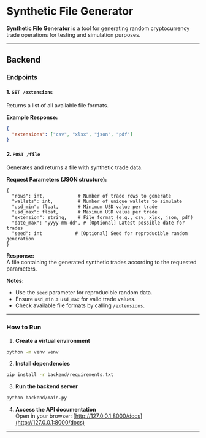# Synthetic File Generator

**Synthetic File Generator** is a tool for generating random cryptocurrency trade operations for testing and simulation purposes.

---

## Backend

### Endpoints

#### 1. `GET /extensions`
Returns a list of all available file formats.

**Example Response:**  
```json
{
  "extensions": ["csv", "xlsx", "json", "pdf"]
}
```

#### 2. `POST /file`
Generates and returns a file with synthetic trade data.

**Request Parameters (JSON structure):**  
```text
{
  "rows": int,            # Number of trade rows to generate
  "wallets": int,         # Number of unique wallets to simulate
  "usd_min": float,       # Minimum USD value per trade
  "usd_max": float,       # Maximum USD value per trade
  "extension": string,    # File format (e.g., csv, xlsx, json, pdf)
  "date_max": "yyyy-mm-dd", # [Optional] Latest possible date for trades
  "seed": int            # [Optional] Seed for reproducible random generation
}
```



**Response:**  
A file containing the generated synthetic trades according to the requested parameters.

**Notes:**  
- Use the `seed` parameter for reproducible random data.  
- Ensure `usd_min` ≤ `usd_max` for valid trade values.  
- Check available file formats by calling `/extensions`.

---

### How to Run

1. **Create a virtual environment**  
```bash
python -m venv venv
```

2. **Install dependencies**  
```bash
pip install -r backend/requirements.txt
```

3. **Run the backend server**  
```bash
python backend/main.py
```

4. **Access the API documentation**  
Open in your browser: [http://127.0.0.1:8000/docs](http://127.0.0.1:8000/docs)

---